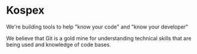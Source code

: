 # Kospex

We're building tools to help "know your code" and "know your developer"

We believe that Git is a gold mine for understanding technical skills that are being used and knowledge of code bases.

 